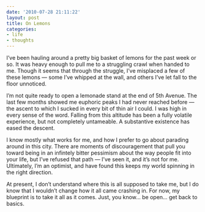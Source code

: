 ```yaml
---
date: '2010-07-28 21:11:22'
layout: post
title: On Lemons
categories:
- life
- thoughts
---
```


I’ve been hauling around a pretty big basket of lemons for the past week or so. It was heavy enough to pull me to a struggling crawl when handed to me. Though it seems that through the struggle, I’ve misplaced a few of these lemons — some I’ve whipped at the wall, and others I’ve let fall to the floor unnoticed.

I’m not quite ready to open a lemonade stand at the end of 5th Avenue. The last few months showed me euphoric peaks I had never reached before — the ascent to which I sucked in every bit of thin air I could. I was high in every sense of the word. Falling from this altitude has been a fully volatile experience, but not completely untameable. A substantive existence has eased the descent.

I know mostly what works for me, and how I prefer to go about parading around in this city. There are moments of discouragement that pull you toward being in an infintely bitter pessimism about the way people fit into your life, but I’ve refused that path — I’ve seen it, and it’s not for me. Ultimately, I’m an optimist, and have found this keeps my world spinning in the right direction.

At present, I don’t understand where this is all supposed to take me, but I do know that I wouldn’t change how it all came crashing in. For now, my blueprint is to take it all as it comes. Just, you know… be open… get back to basics.
